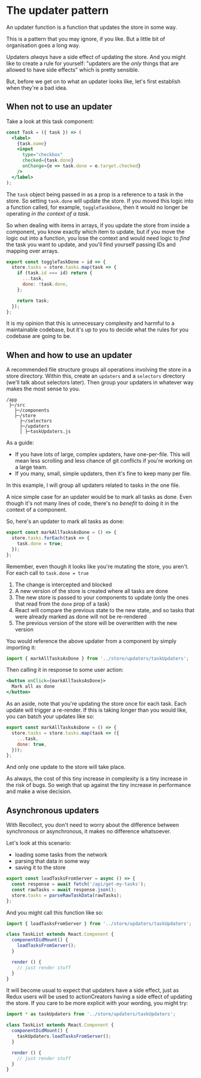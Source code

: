 # The updater pattern

An updater function is a function that updates the store in some way.

This is a pattern that you may ignore, if you like. But a little bit of organisation goes a long way.

Updaters _always_ have a side effect of updating the store. And you might like to create a rule for yourself: "updaters are the _only_ things that are allowed to have side effects" which is pretty sensible.

But, before we get on to what an updater looks like, let's first establish when they're a bad idea.

## When not to use an updater

Take a look at this task component: 

```jsx
const Task = ({ task }) => (
  <label>
    {task.name}
    <input
      type="checkbox"
      checked={task.done}
      onChange={e => task.done = e.target.checked}
    />
  </label>
);
```

The `task` object being passed in as a prop is a reference to a task in the store. So setting `task.done` will update the store. If you moved this logic into a function called, for example, `toggleTaskDone`, then it would no longer be operating _in the context of a task_.

So when dealing with items in arrays, if you update the store from inside a component, you know exactly which item to update, but if you move the logic out into a function, you lose the context and would need logic to _find_ the task you want to update, and you'll find yourself passing IDs and mapping over arrays.

```js
export const toggleTaskDone = id => {
  store.tasks = store.tasks.map(task => {
    if (task.id === id) return {
      ...task,
      done: !task.done,
    };

    return task;
  });
};
```

It is my opinion that this is unnecessary complexity and harmful to a maintainable codebase, but it's up to you to decide what the rules for you codebase are going to be.

## When and how to use an updater
A recommended file structure groups all operations involving the store in a store directory. Within this, create an `updaters` and a `selectors` directory (we'll talk about selectors later). Then group your updaters in whatever way makes the most sense to you.

```
/app
 ├─/src
   ├─/components
   ├─/store
     ├─/selectors
     ├─/updaters
     │ ├─taskUpdaters.js
```

As a guide:
- If you have lots of large, complex updaters, have one-per-file. This will mean less scrolling and less chance of git conflicts if you're working on a large team.
- If you many, small, simple updaters, then it's fine to keep many per file.

In this example, I will group all updaters related to tasks in the one file.

A nice simple case for an updater would be to mark all tasks as done. Even though it's not many lines of code, there's no _benefit_ to doing it in the context of a component.

So, here's an updater to mark all tasks as done:
```js
export const markAllTasksAsDone = () => {
  store.tasks.forEach(task => {
    task.done = true;
  });
};
```

Remember, even though it looks like you're mutating the store, you aren't. For each call to `task.done = true` 
1. The change is intercepted and blocked
2. A new version of the store is created where all tasks are done
3. The new store is passed to your components to update (only the ones that read from the `done` prop of a task)
4. React will compare the previous state to the new state, and so tasks that were already marked as done will not be re-rendered
5. The previous version of the store will be overwritten with the new version

You would reference the above updater from a component by simply importing it:
```js
import { markAllTasksAsDone } from '../store/updaters/taskUpdaters';
```

Then calling it in response to some user action:
```jsx
<button onClick={markAllTasksAsDone}>
  Mark all as done
</button>
```

As an aside, note that you're updating the store once for each task. Each update will trigger a re-render. If this is taking longer than you would like, you can batch your updates like so:
```js
export const markAllTasksAsDone = () => {
  store.tasks = store.tasks.map(task => ({
    ...task,
    done: true,
  }));
};
```

And only one update to the store will take place.

As always, the cost of this tiny increase in complexity is a tiny increase in the risk of bugs. So weigh that up against the tiny increase in performance and make a wise decision.

## Asynchronous updaters
With Recollect, you don't need to worry about the difference between synchronous or asynchronous, it makes no difference whatsoever.

Let's look at this scenario:
- loading some tasks from the network
- parsing that data in some way
- saving it to the store

```js
export const loadTasksFromServer = async () => {
  const response = await fetch('/api/get-my-tasks');
  const rawTasks = await response.json();
  store.tasks = parseRawTaskData(rawTasks);
};
```

And you might call this function like so:

```jsx
import { loadTasksFromServer } from '../store/updaters/taskUpdaters';

class TaskList extends React.Component {
  componentDidMount() {
    loadTasksFromServer();
  }

  render () {
    // just render stuff
  }
}
```

It will become usual to expect that updaters have a side effect, just as Redux users will be used to actionCreators having a side effect of updating the store. If you care to be more explicit with your wording, you might try:

```jsx
import * as taskUpdaters from '../store/updaters/taskUpdaters';

class TaskList extends React.Component {
  componentDidMount() {
    taskUpdaters.loadTasksFromServer();
  }

  render () {
    // just render stuff
  }
}
```

